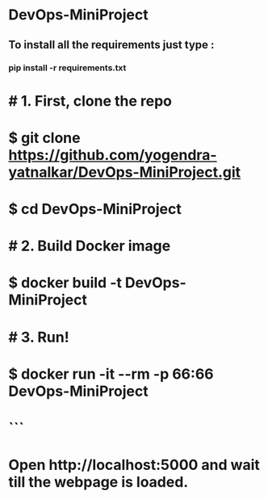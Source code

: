 # DevOps-MiniProject
## To install all the requirements just type :
### pip install -r requirements.txt


# # 1. First, clone the repo
# $ git clone https://github.com/yogendra-yatnalkar/DevOps-MiniProject.git
# $ cd DevOps-MiniProject

# # 2. Build Docker image
# $ docker build -t DevOps-MiniProject

# # 3. Run!
# $ docker run -it --rm -p 66:66 DevOps-MiniProject
# ```

# Open http://localhost:5000 and wait till the webpage is loaded.
